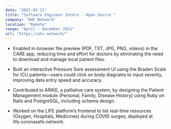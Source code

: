 ```yaml
---
date: "2021-02-21"
title: "Software Engineer Intern - Open Source "
company: "OHC Network"
location: "Remote"
range: "April - December 2021"
url: "https://ohc.network/"
---
```


- Enabled in-browser file preview (PDF, TXT, JPG, PNG, videos) in the CARE app, reducing time and effort for doctors by eliminating the need to download and manage local patient files.

- Built an interactive Pressure Sore assessment UI using the Braden Scale for ICU patients—users could click on body diagrams to input severity, improving data entry speed and accuracy.

- Contributed to ARIKE, a palliative care system, by designing the Patient Management module (Personal, Family, Disease History) using Ruby on Rails and PostgreSQL, including schema design.

- Worked on the LIFE platform’s frontend to list real-time resources (Oxygen, Hospitals, Medicines) during COVID surges; deployed at life.coronasafe.network.

